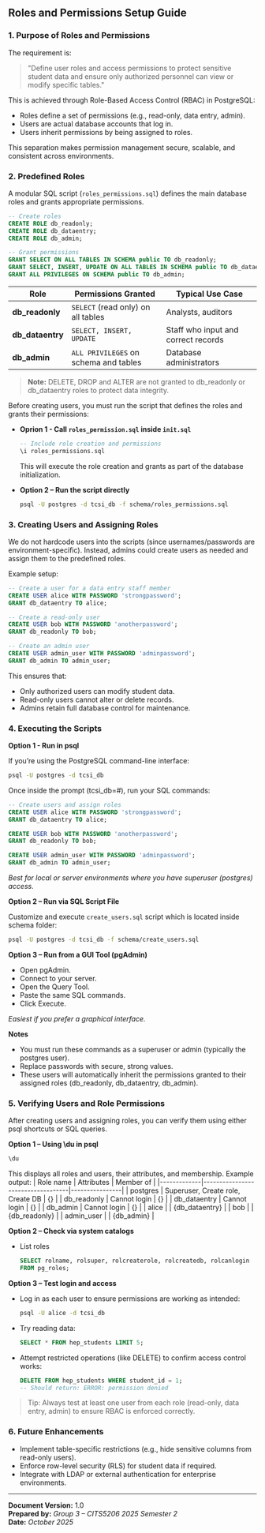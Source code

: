 ## Roles and Permissions Setup Guide

### 1. Purpose of Roles and Permissions

The requirement is:
> "Define user roles and access permissions to protect sensitive student data and ensure only authorized personnel can view or modify specific tables."

This is achieved through Role-Based Access Control (RBAC) in PostgreSQL:
- Roles define a set of permissions (e.g., read-only, data entry, admin).
- Users are actual database accounts that log in.
- Users inherit permissions by being assigned to roles.

This separation makes permission management secure, scalable, and consistent across environments.

### 2. Predefined Roles

A modular SQL script (`roles_permissions.sql`) defines the main database roles and grants appropriate permissions.

```sql
-- Create roles
CREATE ROLE db_readonly;
CREATE ROLE db_dataentry;
CREATE ROLE db_admin;

-- Grant permissions
GRANT SELECT ON ALL TABLES IN SCHEMA public TO db_readonly;
GRANT SELECT, INSERT, UPDATE ON ALL TABLES IN SCHEMA public TO db_dataentry;
GRANT ALL PRIVILEGES ON SCHEMA public TO db_admin;
```

| Role             | Permissions Granted                   | Typical Use Case                    |
| ---------------- | ------------------------------------- | ----------------------------------- |
| **db_readonly**  | `SELECT` (read only) on all tables    | Analysts, auditors                  |
| **db_dataentry** | `SELECT, INSERT, UPDATE`              | Staff who input and correct records |
| **db_admin**     | `ALL PRIVILEGES` on schema and tables | Database administrators             |

>**Note:** DELETE, DROP and ALTER are not granted to db_readonly or db_dataentry roles to protect data integrity.

Before creating users, you must run the script that defines the roles and grants their permissions:
- **Oprion 1 - Call `roles_permission.sql` inside `init.sql`**
    ``` sql
    -- Include role creation and permissions
    \i roles_permissions.sql
    ```
    This will execute the role creation and grants as part of the database initialization.

- **Option 2 – Run the script directly**
    ```bash
    psql -U postgres -d tcsi_db -f schema/roles_permissions.sql
    ```


### 3. Creating Users and Assigning Roles

We do not hardcode users into the scripts (since usernames/passwords are environment-specific). Instead, admins could create users as needed and assign them to the predefined roles. 

Example setup:

```sql
-- Create a user for a data entry staff member
CREATE USER alice WITH PASSWORD 'strongpassword';
GRANT db_dataentry TO alice;

-- Create a read-only user
CREATE USER bob WITH PASSWORD 'anotherpassword';
GRANT db_readonly TO bob;

-- Create an admin user
CREATE USER admin_user WITH PASSWORD 'adminpassword';
GRANT db_admin TO admin_user;
```
This ensures that:
- Only authorized users can modify student data.
- Read-only users cannot alter or delete records.
- Admins retain full database control for maintenance.

### 4. Executing the Scripts

**Option 1 - Run in psql**  

If you’re using the PostgreSQL command-line interface:
```bash
psql -U postgres -d tcsi_db
```
Once inside the prompt (tcsi_db=#), run your SQL commands:

```sql
-- Create users and assign roles
CREATE USER alice WITH PASSWORD 'strongpassword';
GRANT db_dataentry TO alice;

CREATE USER bob WITH PASSWORD 'anotherpassword';
GRANT db_readonly TO bob;

CREATE USER admin_user WITH PASSWORD 'adminpassword';
GRANT db_admin TO admin_user;
```
*Best for local or server environments where you have superuser (postgres) access.*

**Option 2 – Run via SQL Script File**

Customize and execute `create_users.sql` script which is located inside schema folder:
```bash
psql -U postgres -d tcsi_db -f schema/create_users.sql
```

**Option 3 – Run from a GUI Tool (pgAdmin)**

- Open pgAdmin.
- Connect to your server.
- Open the Query Tool.
- Paste the same SQL commands.
- Click Execute.

*Easiest if you prefer a graphical interface.*

**Notes**
- You must run these commands as a superuser or admin (typically the postgres user).
- Replace passwords with secure, strong values.
- These users will automatically inherit the permissions granted to their assigned roles (db_readonly, db_dataentry, db_admin).

### 5. Verifying Users and Role Permissions
After creating users and assigning roles, you can verify them using either psql shortcuts or SQL queries.

**Option 1 – Using \du in psql**
```sql
\du
```
This displays all roles and users, their attributes, and membership. Example output:
| Role name    | Attributes                         | Member of      |
|-------------|-----------------------------------|----------------|
| postgres     | Superuser, Create role, Create DB | {}             |
| db_readonly  | Cannot login                       | {}             |
| db_dataentry | Cannot login                       | {}             |
| db_admin     | Cannot login                       | {}             |
| alice        |                                   | {db_dataentry} |
| bob          |                                   | {db_readonly}  |
| admin_user   |                                   | {db_admin}     |


**Option 2 – Check via system catalogs**
- List roles
    ```sql
    SELECT rolname, rolsuper, rolcreaterole, rolcreatedb, rolcanlogin
    FROM pg_roles;
    ```

**Option 3 – Test login and access**  
- Log in as each user to ensure permissions are working as intended:
    ```bash
    psql -U alice -d tcsi_db
    ```

- Try reading data:
    ```sql
    SELECT * FROM hep_students LIMIT 5;
    ```

- Attempt restricted operations (like DELETE) to confirm access control works:
    ```sql
    DELETE FROM hep_students WHERE student_id = 1;
    -- Should return: ERROR: permission denied
    ```
>Tip: Always test at least one user from each role (read-only, data entry, admin) to ensure RBAC is enforced correctly.

### 6. Future Enhancements
- Implement table-specific restrictions (e.g., hide sensitive columns from read-only users).
- Enforce row-level security (RLS) for student data if required.
- Integrate with LDAP or external authentication for enterprise environments.

---

**Document Version:** 1.0  
**Prepared by:** *Group 3 – CITS5206 2025 Semester 2*  
**Date:** *October 2025*
